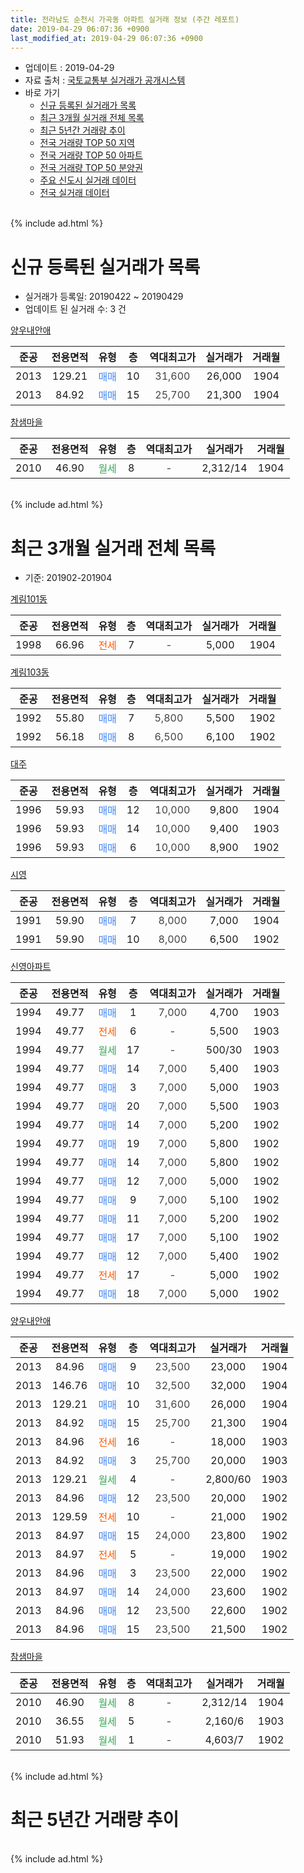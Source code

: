 ```yaml
---
title: 전라남도 순천시 가곡동 아파트 실거래 정보 (주간 레포트)
date: 2019-04-29 06:07:36 +0900
last_modified_at: 2019-04-29 06:07:36 +0900
---
```


* 업데이트 : 2019-04-29
* 자료 출처 : [국토교통부 실거래가 공개시스템](http://rt.molit.go.kr)
* 바로 가기
    * [신규 등록된 실거래가 목록](#신규-등록된-실거래가-목록)
    * [최근 3개월 실거래 전체 목록](#최근-3개월-실거래-전체-목록)
    * [최근 5년간 거래량 추이](#최근-5년간-거래량-추이)
    * [전국 거래량 TOP 50 지역](https://inasie.github.io/apt-trade-info/최근-3개월-전국에서-가장-거래가-많이-발생한-지역)
    * [전국 거래량 TOP 50 아파트](https://inasie.github.io/apt-trade-info/최근-3개월-전국에서-가장-거래가-많이-발생한-아파트)
    * [전국 거래량 TOP 50 분양권](https://inasie.github.io/apt-trade-info/최근-3개월-전국에서-가장-거래가-많이-발생한-분양권)
    * [주요 신도시 실거래 데이터](https://inasie.github.io/apt-trade-info/주요-신도시)
    * [전국 실거래 데이터](https://inasie.github.io/apt-trade-info/전국)
<br>
{% include ad.html %}
<br>

# 신규 등록된 실거래가 목록
* 실거래가 등록일: 20190422 ~ 20190429
* 업데이트 된 실거래 수: 3 건


[양우내안애](https://search.naver.com/search.naver?query=%EC%A0%84%EB%9D%BC%EB%82%A8%EB%8F%84+%EC%88%9C%EC%B2%9C%EC%8B%9C+%EA%B0%80%EA%B3%A1%EB%8F%99+%EC%96%91%EC%9A%B0%EB%82%B4%EC%95%88%EC%95%A0)

|준공|전용면적|유형|층|역대최고가|실거래가|거래월|
|:---:|:---:|:---:|:---:|:---:|:---:|:---:|
|2013|129.21|<span style="color:#4285f3">매매</span>|10|<span style="color:#444444">31,600</span>|26,000|1904|
|2013|84.92|<span style="color:#4285f3">매매</span>|15|<span style="color:#444444">25,700</span>|21,300|1904|

[참샘마을](https://search.naver.com/search.naver?query=%EC%A0%84%EB%9D%BC%EB%82%A8%EB%8F%84+%EC%88%9C%EC%B2%9C%EC%8B%9C+%EA%B0%80%EA%B3%A1%EB%8F%99+%EC%B0%B8%EC%83%98%EB%A7%88%EC%9D%84)

|준공|전용면적|유형|층|역대최고가|실거래가|거래월|
|:---:|:---:|:---:|:---:|:---:|:---:|:---:|
|2010|46.90|<span style="color:#34a853">월세</span>|8|<span style="color:#444444">-</span>|2,312/14|1904|


<br>
{% include ad.html %}
<br>

# 최근 3개월 실거래 전체 목록
* 기준: 201902-201904


[계림101동](https://search.naver.com/search.naver?query=%EC%A0%84%EB%9D%BC%EB%82%A8%EB%8F%84+%EC%88%9C%EC%B2%9C%EC%8B%9C+%EA%B0%80%EA%B3%A1%EB%8F%99+%EA%B3%84%EB%A6%BC101%EB%8F%99)

|준공|전용면적|유형|층|역대최고가|실거래가|거래월|
|:---:|:---:|:---:|:---:|:---:|:---:|:---:|
|1998|66.96|<span style="color:#ff5a00">전세</span>|7|<span style="color:#444444">-</span>|5,000|1904|

[계림103동](https://search.naver.com/search.naver?query=%EC%A0%84%EB%9D%BC%EB%82%A8%EB%8F%84+%EC%88%9C%EC%B2%9C%EC%8B%9C+%EA%B0%80%EA%B3%A1%EB%8F%99+%EA%B3%84%EB%A6%BC103%EB%8F%99)

|준공|전용면적|유형|층|역대최고가|실거래가|거래월|
|:---:|:---:|:---:|:---:|:---:|:---:|:---:|
|1992|55.80|<span style="color:#4285f3">매매</span>|7|<span style="color:#444444">5,800</span>|5,500|1902|
|1992|56.18|<span style="color:#4285f3">매매</span>|8|<span style="color:#444444">6,500</span>|6,100|1902|

[대주](https://search.naver.com/search.naver?query=%EC%A0%84%EB%9D%BC%EB%82%A8%EB%8F%84+%EC%88%9C%EC%B2%9C%EC%8B%9C+%EA%B0%80%EA%B3%A1%EB%8F%99+%EB%8C%80%EC%A3%BC)

|준공|전용면적|유형|층|역대최고가|실거래가|거래월|
|:---:|:---:|:---:|:---:|:---:|:---:|:---:|
|1996|59.93|<span style="color:#4285f3">매매</span>|12|<span style="color:#444444">10,000</span>|9,800|1904|
|1996|59.93|<span style="color:#4285f3">매매</span>|14|<span style="color:#444444">10,000</span>|9,400|1903|
|1996|59.93|<span style="color:#4285f3">매매</span>|6|<span style="color:#444444">10,000</span>|8,900|1902|

[시영](https://search.naver.com/search.naver?query=%EC%A0%84%EB%9D%BC%EB%82%A8%EB%8F%84+%EC%88%9C%EC%B2%9C%EC%8B%9C+%EA%B0%80%EA%B3%A1%EB%8F%99+%EC%8B%9C%EC%98%81)

|준공|전용면적|유형|층|역대최고가|실거래가|거래월|
|:---:|:---:|:---:|:---:|:---:|:---:|:---:|
|1991|59.90|<span style="color:#4285f3">매매</span>|7|<span style="color:#444444">8,000</span>|7,000|1904|
|1991|59.90|<span style="color:#4285f3">매매</span>|10|<span style="color:#444444">8,000</span>|6,500|1902|

[신영아파트](https://search.naver.com/search.naver?query=%EC%A0%84%EB%9D%BC%EB%82%A8%EB%8F%84+%EC%88%9C%EC%B2%9C%EC%8B%9C+%EA%B0%80%EA%B3%A1%EB%8F%99+%EC%8B%A0%EC%98%81%EC%95%84%ED%8C%8C%ED%8A%B8)

|준공|전용면적|유형|층|역대최고가|실거래가|거래월|
|:---:|:---:|:---:|:---:|:---:|:---:|:---:|
|1994|49.77|<span style="color:#4285f3">매매</span>|1|<span style="color:#444444">7,000</span>|4,700|1903|
|1994|49.77|<span style="color:#ff5a00">전세</span>|6|<span style="color:#444444">-</span>|5,500|1903|
|1994|49.77|<span style="color:#34a853">월세</span>|17|<span style="color:#444444">-</span>|500/30|1903|
|1994|49.77|<span style="color:#4285f3">매매</span>|14|<span style="color:#444444">7,000</span>|5,400|1903|
|1994|49.77|<span style="color:#4285f3">매매</span>|3|<span style="color:#444444">7,000</span>|5,000|1903|
|1994|49.77|<span style="color:#4285f3">매매</span>|20|<span style="color:#444444">7,000</span>|5,500|1903|
|1994|49.77|<span style="color:#4285f3">매매</span>|14|<span style="color:#444444">7,000</span>|5,200|1902|
|1994|49.77|<span style="color:#4285f3">매매</span>|19|<span style="color:#444444">7,000</span>|5,800|1902|
|1994|49.77|<span style="color:#4285f3">매매</span>|14|<span style="color:#444444">7,000</span>|5,800|1902|
|1994|49.77|<span style="color:#4285f3">매매</span>|12|<span style="color:#444444">7,000</span>|5,000|1902|
|1994|49.77|<span style="color:#4285f3">매매</span>|9|<span style="color:#444444">7,000</span>|5,100|1902|
|1994|49.77|<span style="color:#4285f3">매매</span>|11|<span style="color:#444444">7,000</span>|5,200|1902|
|1994|49.77|<span style="color:#4285f3">매매</span>|17|<span style="color:#444444">7,000</span>|5,100|1902|
|1994|49.77|<span style="color:#4285f3">매매</span>|12|<span style="color:#444444">7,000</span>|5,400|1902|
|1994|49.77|<span style="color:#ff5a00">전세</span>|17|<span style="color:#444444">-</span>|5,000|1902|
|1994|49.77|<span style="color:#4285f3">매매</span>|18|<span style="color:#444444">7,000</span>|5,000|1902|

[양우내안애](https://search.naver.com/search.naver?query=%EC%A0%84%EB%9D%BC%EB%82%A8%EB%8F%84+%EC%88%9C%EC%B2%9C%EC%8B%9C+%EA%B0%80%EA%B3%A1%EB%8F%99+%EC%96%91%EC%9A%B0%EB%82%B4%EC%95%88%EC%95%A0)

|준공|전용면적|유형|층|역대최고가|실거래가|거래월|
|:---:|:---:|:---:|:---:|:---:|:---:|:---:|
|2013|84.96|<span style="color:#4285f3">매매</span>|9|<span style="color:#444444">23,500</span>|23,000|1904|
|2013|146.76|<span style="color:#4285f3">매매</span>|10|<span style="color:#444444">32,500</span>|32,000|1904|
|2013|129.21|<span style="color:#4285f3">매매</span>|10|<span style="color:#444444">31,600</span>|26,000|1904|
|2013|84.92|<span style="color:#4285f3">매매</span>|15|<span style="color:#444444">25,700</span>|21,300|1904|
|2013|84.96|<span style="color:#ff5a00">전세</span>|16|<span style="color:#444444">-</span>|18,000|1903|
|2013|84.92|<span style="color:#4285f3">매매</span>|3|<span style="color:#444444">25,700</span>|20,000|1903|
|2013|129.21|<span style="color:#34a853">월세</span>|4|<span style="color:#444444">-</span>|2,800/60|1903|
|2013|84.96|<span style="color:#4285f3">매매</span>|12|<span style="color:#444444">23,500</span>|20,000|1902|
|2013|129.59|<span style="color:#ff5a00">전세</span>|10|<span style="color:#444444">-</span>|21,000|1902|
|2013|84.97|<span style="color:#4285f3">매매</span>|15|<span style="color:#444444">24,000</span>|23,800|1902|
|2013|84.97|<span style="color:#ff5a00">전세</span>|5|<span style="color:#444444">-</span>|19,000|1902|
|2013|84.96|<span style="color:#4285f3">매매</span>|3|<span style="color:#444444">23,500</span>|22,000|1902|
|2013|84.97|<span style="color:#4285f3">매매</span>|14|<span style="color:#444444">24,000</span>|23,600|1902|
|2013|84.96|<span style="color:#4285f3">매매</span>|12|<span style="color:#444444">23,500</span>|22,600|1902|
|2013|84.96|<span style="color:#4285f3">매매</span>|15|<span style="color:#444444">23,500</span>|21,500|1902|

[참샘마을](https://search.naver.com/search.naver?query=%EC%A0%84%EB%9D%BC%EB%82%A8%EB%8F%84+%EC%88%9C%EC%B2%9C%EC%8B%9C+%EA%B0%80%EA%B3%A1%EB%8F%99+%EC%B0%B8%EC%83%98%EB%A7%88%EC%9D%84)

|준공|전용면적|유형|층|역대최고가|실거래가|거래월|
|:---:|:---:|:---:|:---:|:---:|:---:|:---:|
|2010|46.90|<span style="color:#34a853">월세</span>|8|<span style="color:#444444">-</span>|2,312/14|1904|
|2010|36.55|<span style="color:#34a853">월세</span>|5|<span style="color:#444444">-</span>|2,160/6|1903|
|2010|51.93|<span style="color:#34a853">월세</span>|1|<span style="color:#444444">-</span>|4,603/7|1902|


<br>
{% include ad.html %}
<br>

# 최근 5년간 거래량 추이


<div style="width:100%;">
    <canvas id="deal_progress" height="200"></canvas>
</div>

<script>
new Chart(document.getElementById("deal_progress"), {
    type: 'line',
    data: {
        labels: ['201404','201405','201406','201407','201408','201409','201410','201411','201412','201501','201502','201503','201504','201505','201506','201507','201508','201509','201510','201511','201512','201601','201602','201603','201604','201605','201606','201607','201608','201609','201610','201611','201612','201701','201702','201703','201704','201705','201706','201707','201708','201709','201710','201711','201712','201801','201802','201803','201804','201805','201806','201807','201808','201809','201810','201811','201812','201901','201902','201903','201904'],
        datasets: [{
            label: '매매',
            pointRadius: 1,
            data: [7, 9, 10, 8, 11, 14, 13, 12, 19, 14, 6, 13, 14, 16, 29, 15, 11, 15, 10, 12, 12, 7, 8, 9, 16, 16, 11, 22, 17, 12, 24, 10, 9, 9, 16, 8, 12, 11, 10, 28, 9, 17, 13, 9, 10, 14, 6, 19, 15, 11, 8, 9, 7, 7, 17, 12, 9, 7, 19, 6, 6],
            borderColor: "rgba(255, 201, 14, 1)",
            backgroundColor: "rgba(255, 201, 14, 0.5)",
            fill: false,
            lineTension: 0
        },{
            label: '전월세',
            pointRadius: 1,
            data: [6, 3, 8, 48, 7, 10, 8, 2, 16, 12, 10, 9, 7, 2, 4, 2, 7, 9, 11, 6, 6, 9, 8, 10, 9, 8, 17, 49, 21, 8, 5, 6, 6, 14, 11, 7, 10, 4, 6, 6, 7, 8, 5, 5, 3, 8, 10, 6, 7, 6, 11, 39, 6, 3, 13, 3, 9, 8, 4, 5, 2],
            borderColor: "rgba(0, 141, 185, 1)",
            backgroundColor: "rgba(0, 141, 185, 0.5)",
            fill: false,
            lineTension: 0
        }
        ]
    },
    options: {
        responsive: true,
        title: {
            display: false
        },
        tooltips: {
            mode: 'index',
            intersect: false
        },
        hover: {
            mode: 'nearest',
            intersect: true
        },
        scales: {
            xAxes: [{
                display: true,
                scaleLabel: {
                    display: true,
                    labelString: '년/월'
                }
            }],
            yAxes: [{
                display: true,
                ticks: {
                    suggestedMin: 0,
                },
                scaleLabel: {
                    display: true,
                    labelString: '실거래 수'
                }
            }]
        }
    }
});

</script>


<br>
{% include ad.html %}
<br>


